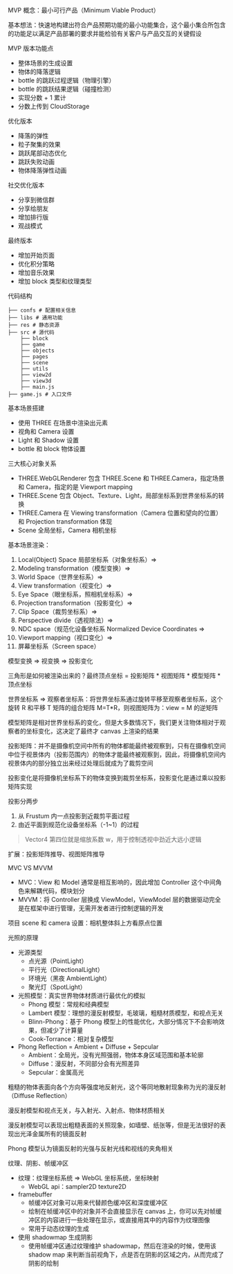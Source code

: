 MVP 概念：最小可行产品（Minimum Viable Product）

基本想法：快速地构建出符合产品预期功能的最小功能集合，这个最小集合所包含的功能足以满足产品部署的要求并能检验有关客户与产品交互的关键假设

MVP 版本功能点
* 整体场景的生成设置
* 物体的降落逻辑
* bottle 的跳跃过程逻辑（物理引擎）
* bottle 的跳跃结果逻辑（碰撞检测）
* 实现分数 + 1 累计
* 分数上传到 CloudStorage

优化版本
* 降落的弹性
* 粒子聚集的效果
* 跳跃尾部动态优化
* 跳跃失败动画
* 物体降落弹性动画

社交优化版本
* 分享到微信群
* 分享给朋友
* 增加排行版
* 观战模式

最终版本
* 增加开始页面
* 优化积分策略
* 增加音乐效果
* 增加 block 类型和纹理类型

代码结构
```shell
├── confs # 配置相关信息
├── libs # 通用功能
├── res # 静态资源
├── src # 源代码
    ├── block
    ├── game
    ├── objects
    ├── pages
    ├── scene
    ├── utils
    ├── view2d
    ├── view3d
    ├── main.js
├── game.js # 入口文件
```

基本场景搭建
* 使用 THREE 在场景中渲染出元素
* 视角和 Camera 设置
* Light 和 Shadow 设置
* bottle 和 block 物体设置

三大核心对象关系
* THREE.WebGLRenderer 包含 THREE.Scene 和 THREE.Camera，指定场景和 Camera，指定的是 Viewport mapping
* THREE.Scene 包含 Object、Texture、Light，局部坐标系到世界坐标系的转换
* THREE.Camera 在 Viewing transformation（Camera 位置和望向的位置） 和 Projection transformation 体现
* Scene 全局坐标，Camera 相机坐标

基本场景渲染：
1. Local(Object) Space 局部坐标系（对象坐标系）=>
2. Modeling transformation（模型变换）=>
3. World Space（世界坐标系）=>
4. View transformation（视变化）=>
5. Eye Space（眼坐标系，照相机坐标系）=>
6. Projection transformation（投影变化）=>
7. Clip Space（裁剪坐标系）=>
8. Perspective divide（透视除法）=>
9. NDC space（规范化设备坐标系 Normalized Device Coordinates =>
10. Viewport mapping（视口变化）=>
11. 屏幕坐标系（Screen space）

模型变换 => 视变换 => 投影变化

三角形是如何被渲染出来的？最终顶点坐标 = 投影矩阵 * 视图矩阵 * 模型矩阵 * 顶点坐标

世界坐标系 => 观察者坐标系：将世界坐标系通过旋转平移至观察者坐标系，这个旋转 R 和平移 T 矩阵的组合矩阵 M=T*R，则视图矩阵为：view = M 的逆矩阵

模型矩阵是相对世界坐标系的变化，但是大多数情况下，我们更关注物体相对于观察者的坐标变化，这决定了最终才 canvas 上渲染的结果

投影矩阵：并不是摄像机空间中所有的物体都能最终被观察到，只有在摄像机空间中位于视景体内（投影范围内）的物体才能最终被观察到，因此，将摄像机空间内视景体内的部分独立出来经过处理后就成为了裁剪空间

投影变化是将摄像机坐标系下的物体变换到裁剪坐标系，投影变化是通过乘以投影矩阵实现

投影分两步
1. 从 Frustum 内一点投影到近裁剪平面过程
2. 由近平面到规范化设备坐标系（-1~1）的过程

> Vector4 第四位就是缩放系数 w，用于控制透视中劲近大远小逻辑

扩展：投影矩阵推导、视图矩阵推导

MVC VS MVVM
* MVC：View 和 Model 通常是相互影响的，因此增加 Controller 这个中间角色来解耦代码，模块划分
* MVVM：将 Controller 层换成 ViewModel，ViewModel 层的数据驱动完全是在框架中进行管理，无需开发者进行控制逻辑的开发

项目 scene 和 camera 设置：相机整体斜上方看原点位置

光照的原理
* 光源类型
  * 点光源（PointLight）
  * 平行光（DirectionalLight）
  * 环境光（黑夜 AmbientLight）
  * 聚光灯（SpotLight）
* 光照模型：真实世界物体材质进行最优化的模拟
  * Phong 模型：常规和经典模型
  * Lambert 模型：理想的漫反射模型，毛玻璃，粗糙材质模型，和视点无关
  * Blinn-Phong：基于 Phong 模型上的性能优化，大部分情况下不会影响效果，但减少了计算量
  * Cook-Torrance：相对复杂模型
* Phong Reflection = Ambient + Diffuse + Sepcular
  * Ambient：全局光，没有光照强弱，物体本身区域范围和基本轮廓
  * Diffuse：漫反射，不同部分会有光照差异
  * Sepcular：金属高光

粗糙的物体表面向各个方向等强度地反射光，这个等同地散射现象称为光的漫反射（Diffuse Reflection）

漫反射模型和视点无关，与入射光、入射点、物体材质相关

漫反射模型可以表现出粗糙表面的关照现象，如墙壁、纸张等，但是无法很好的表现出光泽金属所有的镜面反射

Phong 模型认为镜面反射的光强与反射光线和视线的夹角相关

纹理、阴影、帧缓冲区
* 纹理：纹理坐标系统 => WebGL 坐标系统，坐标映射
  * WebGL api：sampler2D texture2D
* framebuffer
  * 帧缓冲区对象可以用来代替颜色缓冲区和深度缓冲区
  * 绘制在帧缓冲区中的对象并不会直接显示在 canvas 上，你可以先对帧缓冲区的内容进行一些处理在显示，或直接用其中的内容作为纹理图像
  * 常用于动态纹理的生成
* 使用 shadowmap 生成阴影
  * 使用帧缓冲区通过纹理维护 shadowmap，然后在渲染的时候，使用该 shadow map 来判断当前视角下，点是否在阴影的区域之内，从而完成了阴影的绘制